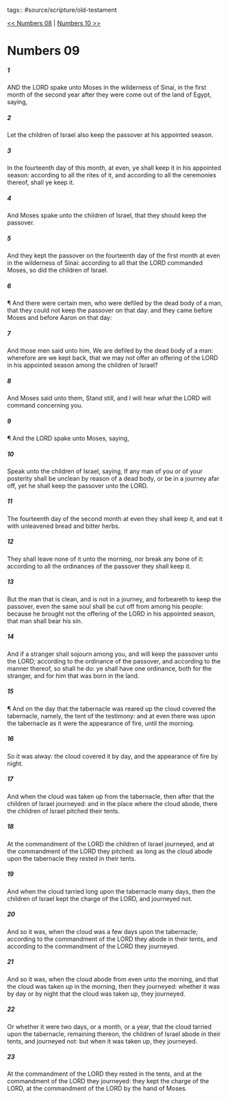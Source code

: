 tags:: #source/scripture/old-testament

[<< Numbers 08](/old-testament/04_Numbers/Numbers_08.md) | [Numbers 10 >>](/old-testament/04_Numbers/Numbers_10.md)

# Numbers 09

##### 1

AND the LORD spake unto Moses in the wilderness of Sinai, in the first month of the second year after they were come out of the land of Egypt, saying,

##### 2

Let the children of Israel also keep the passover at his appointed season.

##### 3

In the fourteenth day of this month, at even, ye shall keep it in his appointed season: according to all the rites of it, and according to all the ceremonies thereof, shall ye keep it.

##### 4

And Moses spake unto the children of Israel, that they should keep the passover.

##### 5

And they kept the passover on the fourteenth day of the first month at even in the wilderness of Sinai: according to all that the LORD commanded Moses, so did the children of Israel.

##### 6

¶ And there were certain men, who were defiled by the dead body of a man, that they could not keep the passover on that day: and they came before Moses and before Aaron on that day:

##### 7

And those men said unto him, We are defiled by the dead body of a man: wherefore are we kept back, that we may not offer an offering of the LORD in his appointed season among the children of Israel?

##### 8

And Moses said unto them, Stand still, and I will hear what the LORD will command concerning you.

##### 9

¶ And the LORD spake unto Moses, saying,

##### 10

Speak unto the children of Israel, saying, If any man of you or of your posterity shall be unclean by reason of a dead body, or be in a journey afar off, yet he shall keep the passover unto the LORD.

##### 11

The fourteenth day of the second month at even they shall keep it, and eat it with unleavened bread and bitter herbs.

##### 12

They shall leave none of it unto the morning, nor break any bone of it: according to all the ordinances of the passover they shall keep it.

##### 13

But the man that is clean, and is not in a journey, and forbeareth to keep the passover, even the same soul shall be cut off from among his people: because he brought not the offering of the LORD in his appointed season, that man shall bear his sin.

##### 14

And if a stranger shall sojourn among you, and will keep the passover unto the LORD; according to the ordinance of the passover, and according to the manner thereof, so shall he do: ye shall have one ordinance, both for the stranger, and for him that was born in the land.

##### 15

¶ And on the day that the tabernacle was reared up the cloud covered the tabernacle, namely, the tent of the testimony: and at even there was upon the tabernacle as it were the appearance of fire, until the morning.

##### 16

So it was alway: the cloud covered it by day, and the appearance of fire by night.

##### 17

And when the cloud was taken up from the tabernacle, then after that the children of Israel journeyed: and in the place where the cloud abode, there the children of Israel pitched their tents.

##### 18

At the commandment of the LORD the children of Israel journeyed, and at the commandment of the LORD they pitched: as long as the cloud abode upon the tabernacle they rested in their tents.

##### 19

And when the cloud tarried long upon the tabernacle many days, then the children of Israel kept the charge of the LORD, and journeyed not.

##### 20

And so it was, when the cloud was a few days upon the tabernacle; according to the commandment of the LORD they abode in their tents, and according to the commandment of the LORD they journeyed.

##### 21

And so it was, when the cloud abode from even unto the morning, and that the cloud was taken up in the morning, then they journeyed: whether it was by day or by night that the cloud was taken up, they journeyed.

##### 22

Or whether it were two days, or a month, or a year, that the cloud tarried upon the tabernacle, remaining thereon, the children of Israel abode in their tents, and journeyed not: but when it was taken up, they journeyed.

##### 23

At the commandment of the LORD they rested in the tents, and at the commandment of the LORD they journeyed: they kept the charge of the LORD, at the commandment of the LORD by the hand of Moses.
